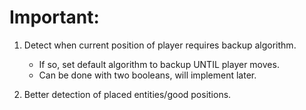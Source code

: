 # Important:

1. Detect when current position of player requires backup algorithm.
    - If so, set default algorithm to backup UNTIL player moves.
    - Can be done with two booleans, will implement later.

2. Better detection of placed entities/good positions. 